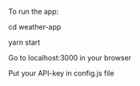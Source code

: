 To run the app:


cd weather-app

yarn start

Go to localhost:3000 in your browser


Put your API-key in config.js file

